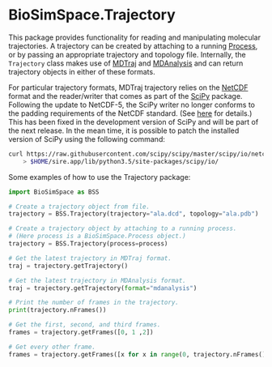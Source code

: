 # BioSimSpace.Trajectory

This package provides functionality for reading and manipulating molecular
trajectories. A trajectory can be created by attaching to a running
[Process](../Process), or by passing an appropriate trajectory and topology
file. Internally, the `Trajectory` class makes use of [MDTraj](http://mdtraj.org/1.9.0)
and [MDAnalysis](https://www.mdanalysis.org) and can return trajectory
objects in either of these formats.

For particular trajectory formats, MDTraj trajectory relies on the
[NetCDF](https://en.wikipedia.org/wiki/NetCDF) format and the reader/writer
that comes as part of the [SciPy](https://www.scipy.org) package. Following
the update to NetCDF-5, the SciPy writer no longer conforms to the padding
requirements of the NetCDF standard. (See [here](https://github.com/Unidata/netcdf-c/issues/657)
for details.) This has been fixed in the development version of SciPy and
will be part of the next release. In the mean time, it is possible to patch
the installed version of SciPy using the following command:

```bash
curl https://raw.githubusercontent.com/scipy/scipy/master/scipy/io/netcdf.py \
    > $HOME/sire.app/lib/python3.5/site-packages/scipy/io/
```

Some examples of how to use the Trajectory package:

```python
import BioSimSpace as BSS

# Create a trajectory object from file.
trajectory = BSS.Trajectory(trajectory="ala.dcd", topology="ala.pdb")

# Create a trajectory object by attaching to a running process.
# (Here process is a BioSimSpace.Process object.)
trajectory = BSS.Trajectory(process=process)

# Get the latest trajectory in MDTraj format.
traj = trajectory.getTrajectory()

# Get the latest trajectory in MDAnalysis format.
traj = trajectory.getTrajectory(format="mdanalysis")

# Print the number of frames in the trajectory.
print(trajectory.nFrames())

# Get the first, second, and third frames.
frames = trajectory.getFrames([0, 1 ,2])

# Get every other frame.
frames = trajectory.getFrames([x for x in range(0, trajectory.nFrames(), 2)])
```

